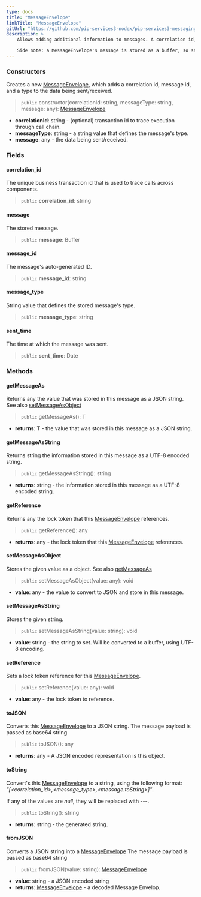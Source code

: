 ```yaml
---
type: docs
title: "MessageEnvelope"
linkTitle: "MessageEnvelope"
gitUrl: "https://github.com/pip-services3-nodex/pip-services3-messaging-nodex"
description: >
    Allows adding additional information to messages. A correlation id, message id, and a message type are added to the data being sent/received. Additionally, a MessageEnvelope can reference a lock token.

    Side note: a MessageEnvelope's message is stored as a buffer, so strings are converted using utf8 conversions.
---
```


### Constructors
Creates a new [MessageEnvelope](), which adds a correlation id, message id, and a type to the data being sent/received.

> `public` constructor(correlationId: string, messageType: string, message: any): [MessageEnvelope]()

- **correlationId**: string - (optional) transaction id to trace execution through call chain.
- **messageType**: string - a string value that defines the message's type.
- **message**: any - the data being sent/received.

### Fields

<span class="hide-title-link">

#### correlation_id
The unique business transaction id that is used to trace calls across components.

> `public` **correlation_id**: string

#### message
The stored message.

> `public` **message**: Buffer

#### message_id
The message's auto-generated ID.

> `public` **message_id**: string

#### message_type
String value that defines the stored message's type.

> `public` **message_type**: string

#### sent_time
The time at which the message was sent.

> `public` **sent_time**: Date

</span>

### Methods

#### getMessageAs
Returns any the value that was stored in this message as a JSON string.  
See also [setMessageAsObject](#setmessageasobject)

> `public` getMessageAs<T>(): T 

- **returns**: T - the value that was stored in this message as a JSON string.

#### getMessageAsString
Returns string the information stored in this message as a UTF-8 encoded string.

> `public` getMessageAsString(): string

- **returns**: string - the information stored in this message as a UTF-8 encoded string.

#### getReference
Returns any the lock token that this [MessageEnvelope]() references.

> `public` getReference(): any

- **returns**: any - the lock token that this [MessageEnvelope]() references.

#### setMessageAsObject
Stores the given value as a object.
See also [getMessageAs](#getmessageas)

> `public` setMessageAsObject(value: any): void

- **value**: any -  the value to convert to JSON and store in this message.

#### setMessageAsString
Stores the given string.

> `public` setMessageAsString(value: string): void

- **value**: string - the string to set. Will be converted to a buffer, using UTF-8 encoding.

#### setReference
Sets a lock token reference for this [MessageEnvelope]().

> `public` setReference(value: any): void

- **value**: any - the lock token to reference.

#### toJSON
Converts this [MessageEnvelope]() to a JSON string. The message payload is passed as base64 string

> `public` toJSON(): any

- **returns**: any - A JSON encoded representation is this object.

#### toString
Convert's this [MessageEnvelope]() to a string, using the following format:  
*"[<correlation_id>,<message_type>,<message.toString>]"*.

If any of the values are *null*, they will be replaced with \-\-\-.

> `public` toString(): string

- **returns**: string - the generated string.

#### fromJSON
Converts a JSON string into a [MessageEnvelope]() The message payload is passed as base64 string

> `public` fromJSON(value: string): [MessageEnvelope]()

- **value**: string - a JSON encoded string
- **returns**: [MessageEnvelope]() - a decoded Message Envelop.

